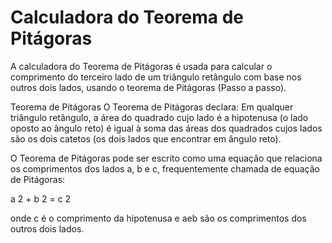 # Calculadora do Teorema de Pitágoras

A calculadora do Teorema de Pitágoras é usada para calcular o comprimento do terceiro lado de um triângulo retângulo com base nos outros dois lados, usando o teorema de Pitágoras (Passo a passo).

Teorema de Pitágoras
O Teorema de Pitágoras declara: Em qualquer triângulo retângulo, a área do quadrado cujo lado é a hipotenusa (o lado oposto ao ângulo reto) é igual à soma das áreas dos quadrados cujos lados são os dois catetos (os dois lados que encontrar em ângulo reto).

O Teorema de Pitágoras pode ser escrito como uma equação que relaciona os comprimentos dos lados a, b e c, frequentemente chamada de equação de Pitágoras:

a 2 + b 2 = c 2

onde c é o comprimento da hipotenusa e aeb são os comprimentos dos outros dois lados.
